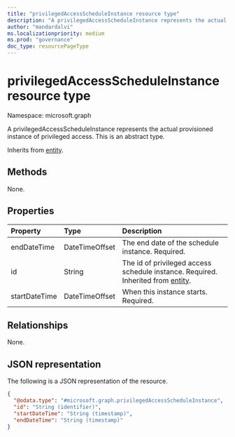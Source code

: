 ```yaml
---
title: "privilegedAccessScheduleInstance resource type"
description: "A privilegedAccessScheduleInstance represents the actual provisioned instance of privileged access."
author: "mandardalvi"
ms.localizationpriority: medium
ms.prod: "governance"
doc_type: resourcePageType
---
```


# privilegedAccessScheduleInstance resource type

Namespace: microsoft.graph

A privilegedAccessScheduleInstance represents the actual provisioned instance of privileged access.
This is an abstract type.


Inherits from [entity](../resources/entity.md).

## Methods
None.
<!-- |Method|Return type|Description|
|:---|:---|:---|
|[List privilegedAccessScheduleInstances](../api/privilegedaccessscheduleinstance-list.md)|[privilegedAccessScheduleInstance](../resources/privilegedaccessscheduleinstance.md) collection|Get a list of the [privilegedAccessScheduleInstance](../resources/privilegedaccessscheduleinstance.md) objects and their properties.|
|[Get privilegedAccessScheduleInstance](../api/privilegedaccessscheduleinstance-get.md)|[privilegedAccessScheduleInstance](../resources/privilegedaccessscheduleinstance.md)|Read the properties and relationships of a [privilegedAccessScheduleInstance](../resources/privilegedaccessscheduleinstance.md) object.|
|[Update privilegedAccessScheduleInstance](../api/privilegedaccessscheduleinstance-update.md)|[privilegedAccessScheduleInstance](../resources/privilegedaccessscheduleinstance.md)|Update the properties of a [privilegedAccessScheduleInstance](../resources/privilegedaccessscheduleinstance.md) object.|
|[Delete privilegedAccessScheduleInstance](../api/privilegedaccessscheduleinstance-delete.md)|None|Delete a [privilegedAccessScheduleInstance](../resources/privilegedaccessscheduleinstance.md) object.| -->

## Properties
|Property|Type|Description|
|:---|:---|:---|
|endDateTime|DateTimeOffset|The end date of the schedule instance. Required.|
|id|String|The id of privileged access schedule instance. Required. Inherited from [entity](../resources/entity.md).|
|startDateTime|DateTimeOffset|When this instance starts. Required.|

## Relationships
None.

## JSON representation
The following is a JSON representation of the resource.
<!-- {
  "blockType": "resource",
  "keyProperty": "id",
  "@odata.type": "microsoft.graph.privilegedAccessScheduleInstance",
  "baseType": "microsoft.graph.entity",
  "openType": false
}
-->
``` json
{
  "@odata.type": "#microsoft.graph.privilegedAccessScheduleInstance",
  "id": "String (identifier)",
  "startDateTime": "String (timestamp)",
  "endDateTime": "String (timestamp)"
}
```

